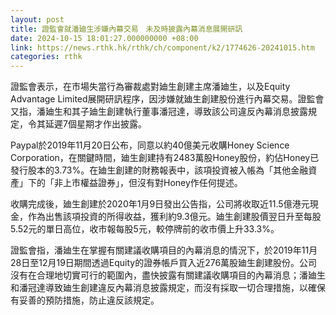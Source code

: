 ```yaml
---
layout: post
title: 證監會就潘廸生涉嫌內幕交易　未及時披露內幕消息展開研訊
date: 2024-10-15 18:01:27.000000000 +08:00
link: https://news.rthk.hk/rthk/ch/component/k2/1774626-20241015.htm
categories: rthk
---
```


證監會表示，在市場失當行為審裁處對廸生創建主席潘廸生，以及Equity Advantage Limited展開研訊程序，因涉嫌就廸生創建股份進行內幕交易。證監會又指，潘廸生和其子廸生創建執行董事潘冠達，導致該公司違反內幕消息披露規定，令其延遲7個星期才作出披露。

Paypal於2019年11月20日公布，同意以約40億美元收購Honey Science Corporation，在關鍵時間，廸生創建持有2483萬股Honey股份，約佔Honey已發行股本的3.73%。在廸生創建的財務報表中，該項投資被入帳為「其他金融資產」下的「非上市權益證券」，但沒有對Honey作任何提述。

收購完成後，廸生創建於2020年1月9日發出公告指，公司將收取近11.5億港元現金，作為出售該項投資的所得收益，獲利約9.3億元。廸生創建股價翌日升至每股5.52元的單日高位，收市報每股5元，較停牌前的收市價上升33.3%。

證監會指，潘廸生在掌握有關建議收購項目的內幕消息的情況下，於2019年11月28日至12月19日期間透過Equity的證券帳戶買入近276萬股廸生創建股份。公司沒有在合理地切實可行的範圍內，盡快披露有關建議收購項目的內幕消息；潘廸生和潘冠達導致廸生創建違反內幕消息披露規定，而沒有採取一切合理措施，以確保有妥善的預防措施，防止違反該規定。
